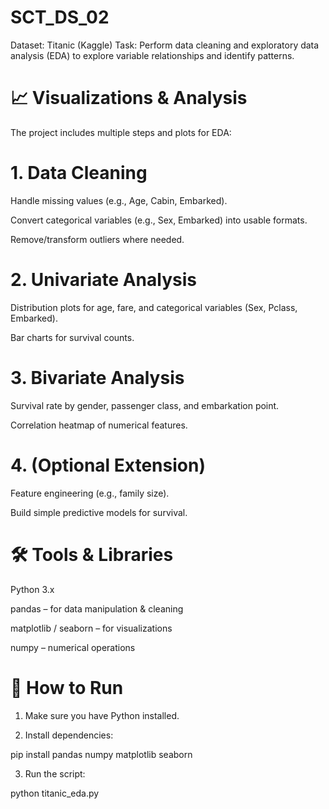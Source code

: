 # SCT_DS_02
Dataset: Titanic (Kaggle)
Task: Perform data cleaning and exploratory data analysis (EDA) to explore variable relationships and identify patterns.

# 📈 Visualizations & Analysis

The project includes multiple steps and plots for EDA:

# 1. Data Cleaning

Handle missing values (e.g., Age, Cabin, Embarked).

Convert categorical variables (e.g., Sex, Embarked) into usable formats.

Remove/transform outliers where needed.

# 2. Univariate Analysis

Distribution plots for age, fare, and categorical variables (Sex, Pclass, Embarked).

Bar charts for survival counts.

# 3. Bivariate Analysis

Survival rate by gender, passenger class, and embarkation point.

Correlation heatmap of numerical features.

# 4. (Optional Extension)

Feature engineering (e.g., family size).

Build simple predictive models for survival.

# 🛠 Tools & Libraries

Python 3.x

pandas – for data manipulation & cleaning

matplotlib / seaborn – for visualizations

numpy – numerical operations

# 📌 How to Run

1. Make sure you have Python installed.

2. Install dependencies:

pip install pandas numpy matplotlib seaborn

3. Run the script:

python titanic_eda.py
